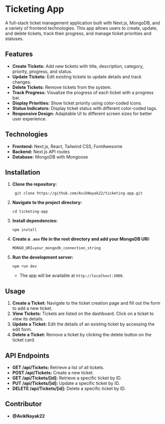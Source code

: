 # Ticketing App

A full-stack ticket management application built with Next.js, MongoDB, and a variety of frontend technologies. This app allows users to create, update, and delete tickets, track their progress, and manage ticket priorities and statuses.

## Features

- **Create Tickets:** Add new tickets with title, description, category, priority, progress, and status.
- **Update Tickets:** Edit existing tickets to update details and track changes.
- **Delete Tickets:** Remove tickets from the system.
- **Track Progress:** Visualize the progress of each ticket with a progress bar.
- **Display Priorities:** Show ticket priority using color-coded icons.
- **Status Indicators:** Display ticket status with different color-coded tags.
- **Responsive Design:** Adaptable UI to different screen sizes for better user experience.

## Technologies

- **Frontend:** Next.js, React, Tailwind CSS, FontAwesome
- **Backend:** Next.js API routes
- **Database:** MongoDB with Mongoose

## Installation

1. **Clone the repository:**
   
   ```
    git clone https://github.com/AvikNayak22/ticketing-app.git
   ```
2. **Navigate to the project directory:**
   
   ```
   cd ticketing-app
   ```
3. **Install dependencies:**

   ```
   npm install
   ```
4. **Create a `.env` file in the root directory and add your MongoDB URI:**

   ```
   MONGO_URI=your_mongodb_connection_string
   ```
5. **Run the development server:**

   ```
   npm run dev
   ```
   - The app will be available at `http://localhost:3000`.

## Usage

1. **Create a Ticket:** Navigate to the ticket creation page and fill out the form to add a new ticket.
2. **View Tickets:** Tickets are listed on the dashboard. Click on a ticket to view its details.
3. **Update a Ticket:** Edit the details of an existing ticket by accessing the edit form.
4. **Delete a Ticket:** Remove a ticket by clicking the delete button on the ticket card.

## API Endpoints

- **GET /api/Tickets:** Retrieve a list of all tickets.
- **POST /api/Tickets:** Create a new ticket.
- **GET /api/Tickets/[id]:** Retrieve a specific ticket by ID.
- **PUT /api/Tickets/[id]:** Update a specific ticket by ID.
- **DELETE /api/Tickets/[id]:** Delete a specific ticket by ID.

## Contributor
- **@AvikNayak22** 
